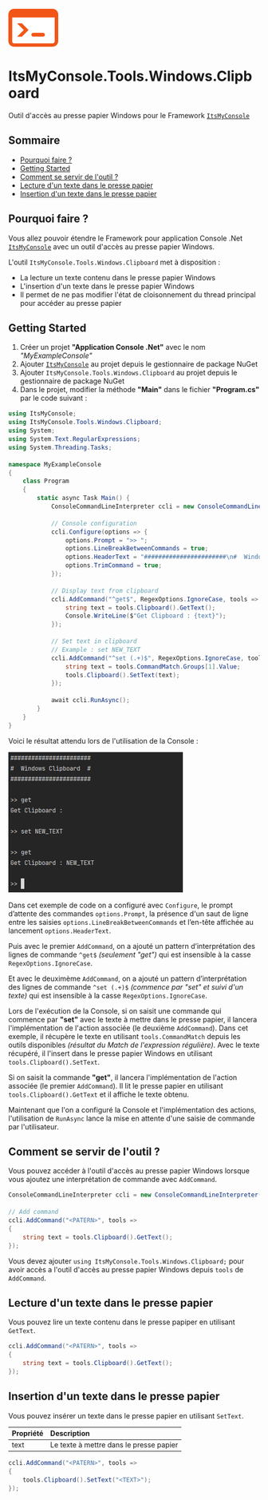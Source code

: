 ![Logo](docs/logo.png)

# ItsMyConsole.Tools.Windows.Clipboard
Outil d'accès au presse papier Windows pour le Framework [```ItsMyConsole```](https://github.com/dtarroz/ItsMyConsole)

## Sommaire

- [Pourquoi faire ?](#pourquoi-faire-)
- [Getting Started](#getting-started)
- [Comment se servir de l'outil ?](#comment-se-servir-de-loutil-)
- [Lecture d'un texte dans le presse papier](#lecture-dun-texte-dans-le-presse-papier)
- [Insertion d'un texte dans le presse papier](#insertion-dun-texte-dans-le-presse-papier)

## Pourquoi faire ?

Vous allez pouvoir étendre le Framework pour application Console .Net [```ItsMyConsole```](https://github.com/dtarroz/ItsMyConsole) avec un outil d'accès au presse papier Windows.

L'outil ```ItsMyConsole.Tools.Windows.Clipboard``` met à disposition :
 - La lecture un texte contenu dans le presse papier Windows
 - L'insertion d'un texte dans le presse papier Windows
 - Il permet de ne pas modifier l'état de cloisonnement du thread principal pour accéder au presse papier

## Getting Started

1. Créer un projet **"Application Console .Net"** avec le nom *"MyExampleConsole"*
2. Ajouter [```ItsMyConsole```](https://github.com/dtarroz/ItsMyConsole) au projet depuis le gestionnaire de package NuGet
3. Ajouter ```ItsMyConsole.Tools.Windows.Clipboard``` au projet depuis le gestionnaire de package NuGet
4. Dans le projet, modifier la méthode **"Main"** dans le fichier **"Program.cs"** par le code suivant :
```cs
using ItsMyConsole;
using ItsMyConsole.Tools.Windows.Clipboard;
using System;
using System.Text.RegularExpressions;
using System.Threading.Tasks;

namespace MyExampleConsole
{
    class Program
    {
        static async Task Main() {
            ConsoleCommandLineInterpreter ccli = new ConsoleCommandLineInterpreter();

            // Console configuration
            ccli.Configure(options => {
                options.Prompt = ">> ";
                options.LineBreakBetweenCommands = true;
                options.HeaderText = "#######################\n#  Windows Clipboard  #\n#######################\n";
                options.TrimCommand = true;
            });

            // Display text from clipboard
            ccli.AddCommand("^get$", RegexOptions.IgnoreCase, tools => {
                string text = tools.Clipboard().GetText();
                Console.WriteLine($"Get Clipboard : {text}");
            });

            // Set text in clipboard
            // Example : set NEW_TEXT
            ccli.AddCommand("^set (.+)$", RegexOptions.IgnoreCase, tools => {
                string text = tools.CommandMatch.Groups[1].Value;
                tools.Clipboard().SetText(text);
            });

            await ccli.RunAsync();
        }
    }
}
```

Voici le résultat attendu lors de l'utilisation de la Console :

![MyExampleProject](docs/MyExampleProject.png)

Dans cet exemple de code on a configuré avec ```Configure```, le prompt d’attente des commandes ```options.Prompt```, la présence d'un saut de ligne entre les saisies ```options.LineBreakBetweenCommands``` et l’en-tête affichée au lancement ```options.HeaderText```. 

Puis avec le premier ```AddCommand```, on a ajouté un pattern d’interprétation des lignes de commande ```^get$``` *(seulement "get")* qui est insensible à la casse ```RegexOptions.IgnoreCase```.

Et avec le deuximème ```AddCommand```, on a ajouté un pattern d’interprétation des lignes de commande ```^set (.+)$``` *(commence par "set" et suivi d'un texte)* qui est insensible à la casse ```RegexOptions.IgnoreCase```.

Lors de l'exécution de la Console, si on saisit une commande qui commence par **"set"** avec le texte à mettre dans le presse papier, il lancera l'implémentation de l'action associée (le deuxième ```AddCommand```). Dans cet exemple, il récupère le texte en utilisant ```tools.CommandMatch``` depuis les outils disponibles *(résultat du Match de l'expression régulière)*. Avec le texte récupéré, il l'insert dans le presse papier Windows en utilisant ```tools.Clipboard().SetText```.

Si on saisit la commande **"get"**, il lancera l'implémentation de l'action associée (le premier ```AddCommand```). Il lit le presse papier en utilisant ```tools.Clipboard().GetText``` et il affiche le texte obtenu.

Maintenant que l'on a configuré la Console et l'implémentation des actions, l'utilisation de ```RunAsync``` lance la mise en attente d'une saisie de commande par l'utilisateur.

## Comment se servir de l'outil ?

Vous pouvez accéder à l'outil d'accès au presse papier Windows lorsque vous ajoutez une interprétation de commande avec ```AddCommand```.

```cs
ConsoleCommandLineInterpreter ccli = new ConsoleCommandLineInterpreter();

// Add command
ccli.AddCommand("<PATERN>", tools => 
{
    string text = tools.Clipboard().GetText();
});
```

Vous devez ajouter ```using ItsMyConsole.Tools.Windows.Clipboard;``` pour avoir accès a l'outil d'accès au presse papier Windows depuis ```tools``` de ```AddCommand```.

## Lecture d'un texte dans le presse papier

Vous pouvez lire un texte contenu dans le presse papiper en utilisant ```GetText```.

```cs
ccli.AddCommand("<PATERN>", tools => 
{
    string text = tools.Clipboard().GetText();
});
```

## Insertion d'un texte dans le presse papier

Vous pouvez insérer un texte dans le presse papier en utilisant ```SetText```.

| Propriété | Description |
| :-------- | :---------- |
| text | Le texte à mettre dans le presse papier |

```cs
ccli.AddCommand("<PATERN>", tools => 
{
    tools.Clipboard().SetText("<TEXT>");
});
```
